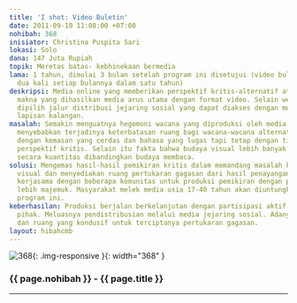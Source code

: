 ```yaml
---
title: 'I shot: Video Buletin'
date: 2011-09-10 11:08:00 +07:00
nohibah: 368
inisiator: Christina Puspita Sari
lokasi: Solo
dana: 147 Juta Rupiah
topik: Meretas batas- kebhinekaan bermedia
lama: 1 tahun, dimulai 3 bulan setelah program ini disetujui (video buletin akan diproduksi
  dua kali setiap bulannya dalam satu tahun)
deskripsi: Media online yang memberikan perspektif kritis-alternatif atas produksi
  makna yang dihasilkan media arus utama dengan format video. Selain website, juga
  dipilih jalur distribusi jejaring sosial yang dapat diakses dengan mudah oleh berbagai
  lapisan kalangan.
masalah: Semakin menguatnya hegemoni wacana yang diproduksi oleh media arus utama
  menyebabkan terjadinya keterbatasan ruang bagi wacana-wacana alternatif yang disampaikan
  dengan kemasan yang cerdas dan bahasa yang lugas tapi tetap dengan tidak mengesampingkan
  perspektif kritis. Selain itu fakta bahwa budaya visual lebih banyak menarik minat
  secara kuantitas dibandingkan budaya membaca.
solusi: Mengemas hasil-hasil pemikiran kritis dalam memandang masalah kedalam bentuk
  visual dan menyediakan ruang pertukaran gagasan dari hasil penayangan. Menggalang
  kerjasama dengan beberapa komunitas untuk produksi pemikiran dengan perspektif yang
  lebih majemuk. Masyarakat melek media usia 17-40 tahun akan diuntungkan melalui
  program ini.
keberhasilan: Produksi berjalan berkelanjutan dengan partisipasi aktif dari berbagai
  pihak. Meluasnya pendistribusian melalui media jejaring sosial. Adanya respon balik
  dan ruang yang kondusif untuk terciptanya pertukaran gagasan.
layout: hibahcmb
---
```


![368](/static/img/hibahcmb/368.png){: .img-responsive }{: width="368" }

### {{ page.nohibah }} - {{ page.title }}

---
